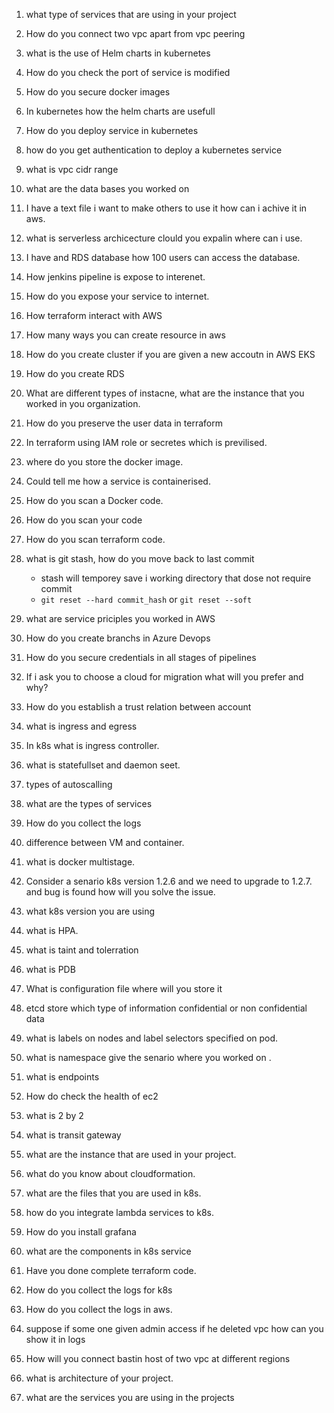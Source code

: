 1. what type of services that are using in your project
2. How do you connect two vpc apart from vpc peering
3. what is the use of Helm charts in kubernetes
4. How do you check the port of service is modified
5. How do you secure docker images
6. In kubernetes how the helm charts are usefull
7. How do you deploy service in kubernetes
8. how do you get authentication to deploy a kubernetes service
9. what is vpc cidr range
10. what are the data bases you worked on
11. I have a text file i want to make others to use it how can i achive it in aws.
12. what is serverless archicecture clould you expalin where can i use.
13. I have and RDS database how 100 users can access the database.

14. How jenkins pipeline is expose to interenet.
15. How do you expose your service to internet.
16. How terraform interact with AWS
17. How many ways you can create resource in aws
18. How do you create cluster if you are given a new accoutn in AWS EKS
19. How do you create RDS
20. What are different types of instacne, what are the instance that you worked in you organization.
21. How do you preserve the user data in terraform
22. In terraform using IAM role or secretes which is previlised.
23. where do you store the docker image.
24. Could tell me how a service is containerised.

25. How do you scan a Docker code.
26. How do you scan your code
27. How do you scan terraform code.
28. what is git stash, how do you move back to last commit
    - stash will temporey save i working directory that dose not require commit
    - `git reset --hard commit_hash` or `git reset --soft`
29. what are service priciples you worked in AWS
30. How do you create branchs in Azure Devops
31. How do you secure credentials in all stages of pipelines


32. If i ask you to choose a cloud for migration what will you prefer and why?

33. How do you establish a trust relation between account
34. what is ingress and egress
35. In k8s what is ingress controller.
36. what is statefullset and daemon seet.
37. types of autoscalling
38. what are the types of services
39. How do you collect the logs
40. difference between VM and container.
41. what is docker multistage.


42. Consider a senario k8s version 1.2.6 and we need to upgrade to 1.2.7. and bug is found how will you solve the issue.
43. what k8s version you are using
44. what is HPA.
45. what is taint and tolerration
46. what is PDB
47. What is configuration file where will you store it
48. etcd store which type of information confidential or non confidential data
49. what is labels on nodes and label selectors specified on pod.
50. what is namespace give the senario where you worked on .

51. what is endpoints 
52. How do check the health of ec2
53. what is 2 by 2
54. what is transit gateway
55. what are the instance that are used in your project.
56. what do you know about cloudformation.
57. what are the files that you are used in k8s.
58. how do you integrate lambda services to k8s.

59. How do you install grafana
60. what are the components in k8s service
61. Have you done complete terraform code.
62. How do you collect the logs for k8s
63. How do you collect the logs in aws.
64. suppose if some one given admin access if he deleted vpc how can you show it in logs
65. How will you connect bastin host of two vpc at different regions
66. what is architecture of your project.
67. what are the services you are using in the projects 